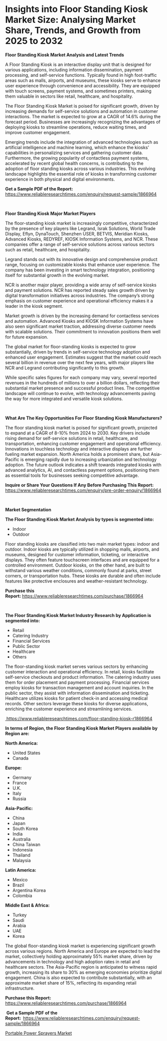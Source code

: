 <p><h1>Insights into Floor Standing Kiosk Market Size: Analysing Market Share, Trends, and Growth from 2025 to 2032</h1></p><p><strong>Floor Standing Kiosk Market Analysis and Latest Trends</strong></p>
<p><p>A Floor Standing Kiosk is an interactive display unit that is designed for various applications, including information dissemination, payment processing, and self-service functions. Typically found in high foot-traffic areas such as malls, airports, and museums, these kiosks serve to enhance user experience through convenience and accessibility. They are equipped with touch screens, payment systems, and sometimes printers, making them valuable in sectors like retail, healthcare, and hospitality.</p><p>The Floor Standing Kiosk Market is poised for significant growth, driven by increasing demands for self-service solutions and automation in customer interactions. The market is expected to grow at a CAGR of 14.6% during the forecast period. Businesses are increasingly recognizing the advantages of deploying kiosks to streamline operations, reduce waiting times, and improve customer engagement. </p><p>Emerging trends include the integration of advanced technologies such as artificial intelligence and machine learning, which enhance the kiosks' capabilities in personalizing services and gathering customer data. Furthermore, the growing popularity of contactless payment systems, accelerated by recent global health concerns, is contributing to the adoption of floor standing kiosks across various industries. This evolving landscape highlights the essential role of kiosks in transforming customer experience in both physical and digital environments.</p></p>
<p><strong>Get a Sample PDF of the Report:&nbsp;</strong> <a href="https://www.reliableresearchtimes.com/enquiry/request-sample/1866964?utm_campaign=2717&utm_medium=2&utm_source=Github&utm_content=ia&utm_term=11042025&utm_id=floor-standing-kiosk">https://www.reliableresearchtimes.com/enquiry/request-sample/1866964</a></p>
<p>&nbsp;</p>
<p><strong>Floor Standing Kiosk Major Market Players</strong></p>
<p><p>The floor-standing kiosk market is increasingly competitive, characterized by the presence of key players like Legrand, Israk Solutions, World Trade Display, Eflyn, DynaTouch, Shenzhen USER, BETVIS, Meridian Kiosks, Advanced Kiosks, REDYREF, KIOSK Information Systems, and NCR. These companies offer a range of self-service solutions across various sectors such as retail, healthcare, and hospitality.</p><p>Legrand stands out with its innovative design and comprehensive product range, focusing on customizable kiosks that enhance user experience. The company has been investing in smart technology integration, positioning itself for substantial growth in the evolving market.</p><p>NCR is another major player, providing a wide array of self-service kiosks and payment solutions. NCR has reported steady sales growth driven by digital transformation initiatives across industries. The company’s strong emphasis on customer experience and operational efficiency makes it a leader in the kiosk segment.</p><p>Market growth is driven by the increasing demand for contactless services and automation. Advanced Kiosks and KIOSK Information Systems have also seen significant market traction, addressing diverse customer needs with scalable solutions. Their commitment to innovation positions them well for future expansion.</p><p>The global market for floor-standing kiosks is expected to grow substantially, driven by trends in self-service technology adoption and enhanced user engagement. Estimates suggest that the market could reach several billion in revenue over the next few years, with major players like NCR and Legrand contributing significantly to this growth.</p><p>While specific sales figures for each company may vary, several reported revenues in the hundreds of millions to over a billion dollars, reflecting their substantial market presence and successful product lines. The competitive landscape will continue to evolve, with technology advancements paving the way for more integrated and versatile kiosk solutions.</p></p>
<p>&nbsp;</p>
<p><strong>What Are The Key Opportunities For Floor Standing Kiosk Manufacturers?</strong></p>
<p><p>The floor standing kiosk market is poised for significant growth, projected to expand at a CAGR of 8-10% from 2024 to 2030. Key drivers include rising demand for self-service solutions in retail, healthcare, and transportation, enhancing customer engagement and operational efficiency. Innovations in touchless technology and interactive displays are further fueling market expansion. North America holds a prominent share, but Asia-Pacific is emerging rapidly due to increasing urbanization and technology adoption. The future outlook indicates a shift towards integrated kiosks with advanced analytics, AI, and contactless payment options, positioning them as essential tools for businesses seeking competitive advantage.</p></p>
<p><strong>Inquire or Share Your Questions If Any Before Purchasing This Report:</strong> <a href="https://www.reliableresearchtimes.com/enquiry/pre-order-enquiry/1866964?utm_campaign=2717&utm_medium=2&utm_source=Github&utm_content=ia&utm_term=11042025&utm_id=floor-standing-kiosk">https://www.reliableresearchtimes.com/enquiry/pre-order-enquiry/1866964</a></p>
<p>&nbsp;</p>
<p><strong>Market Segmentation</strong></p>
<p><strong>The Floor Standing Kiosk Market Analysis by types is segmented into:</strong></p>
<p><ul><li>Indoor</li><li>Outdoor</li></ul></p>
<p><p>Floor standing kiosks are classified into two main market types: indoor and outdoor. Indoor kiosks are typically utilized in shopping malls, airports, and museums, designed for customer information, ticketing, or interactive displays. They often feature touchscreen interfaces and are equipped for a controlled environment. Outdoor kiosks, on the other hand, are built to withstand various weather conditions, commonly found at parks, street corners, or transportation hubs. These kiosks are durable and often include features like protective enclosures and weather-resistant technology.</p></p>
<p><strong>Purchase this Report:&nbsp;</strong><a href="https://www.reliableresearchtimes.com/purchase/1866964?utm_campaign=2717&utm_medium=2&utm_source=Github&utm_content=ia&utm_term=11042025&utm_id=floor-standing-kiosk">https://www.reliableresearchtimes.com/purchase/1866964</a></p>
<p>&nbsp;</p>
<p><strong>The Floor Standing Kiosk Market Industry Research by Application is segmented into:</strong></p>
<p><ul><li>Retail</li><li>Catering Industry</li><li>Financial Services</li><li>Public Sector</li><li>Healthcare</li><li>Others</li></ul></p>
<p><p>The floor-standing kiosk market serves various sectors by enhancing customer interaction and operational efficiency. In retail, kiosks facilitate self-service checkouts and product information. The catering industry uses them for order placement and payment processing. Financial services employ kiosks for transaction management and account inquiries. In the public sector, they assist with information dissemination and ticketing. Healthcare utilizes kiosks for patient check-in and accessing medical records. Other sectors leverage these kiosks for diverse applications, enriching the customer experience and streamlining services.</p></p>
<p><a href="https://www.reliableresearchtimes.com/floor-standing-kiosk-r1866964?utm_campaign=2717&utm_medium=2&utm_source=Github&utm_content=ia&utm_term=11042025&utm_id=floor-standing-kiosk">&nbsp;https://www.reliableresearchtimes.com/floor-standing-kiosk-r1866964</a></p>
<p><strong>In terms of Region, the Floor Standing Kiosk Market Players available by Region are:</strong></p>
<p>
    <p> <strong> North America: </strong>
        <ul>
            <li>United States</li>
            <li>Canada</li>
        </ul>
        </p> 
    <p> <strong> Europe: </strong>
        <ul>
            <li>Germany</li>
            <li>France</li>
            <li>U.K.</li>
            <li>Italy</li>
            <li>Russia</li>
        </ul>
        </p> 
    <p> <strong> Asia-Pacific: </strong>
        <ul>
            <li>China</li>
            <li>Japan</li>
            <li>South Korea</li>
            <li>India</li>
            <li>Australia</li>
            <li>China Taiwan</li>
            <li>Indonesia</li>
            <li>Thailand</li>
            <li>Malaysia</li>
        </ul>
        </p> 
    <p> <strong> Latin America: </strong>
        <ul>
            <li>Mexico</li>
            <li>Brazil</li>
            <li>Argentina Korea</li>
            <li>Colombia</li>
        </ul>
        </p> 
    <p> <strong> Middle East & Africa: </strong>
        <ul>
            <li>Turkey</li>
            <li>Saudi</li>
            <li>Arabia</li>
            <li>UAE</li>
            <li>Korea</li>
        </ul>
    </p>
    </p>
<p><p>The global floor-standing kiosk market is experiencing significant growth across various regions. North America and Europe are expected to lead the market, collectively holding approximately 55% market share, driven by advancements in technology and high adoption rates in retail and healthcare sectors. The Asia-Pacific region is anticipated to witness rapid growth, increasing its share to 30% as emerging economies prioritize digital engagement. China is also expected to contribute substantially, with an approximate market share of 15%, reflecting its expanding retail infrastructure.</p></p>
<p><strong>Purchase this Report: </strong><a href="https://www.reliableresearchtimes.com/purchase/1866964?utm_campaign=2717&utm_medium=2&utm_source=Github&utm_content=ia&utm_term=11042025&utm_id=floor-standing-kiosk">https://www.reliableresearchtimes.com/purchase/1866964</a></p>
<p>&nbsp;<strong>Get a Sample PDF of the Report:&nbsp;&nbsp;</strong><a href="https://www.reliableresearchtimes.com/enquiry/request-sample/1866964?utm_campaign=2717&utm_medium=2&utm_source=Github&utm_content=ia&utm_term=11042025&utm_id=floor-standing-kiosk">https://www.reliableresearchtimes.com/enquiry/request-sample/1866964</a></p>
<p><strong></strong></p>
<p><p><a href="https://github.com/taveyasenay/Market-Research-Report-List-1/blob/main/portable-power-sprayers-market.md?utm_campaign=2717&utm_medium=2&utm_source=Github&utm_content=ia&utm_term=11042025&utm_id=floor-standing-kiosk">Portable Power Sprayers Market</a></p></p>